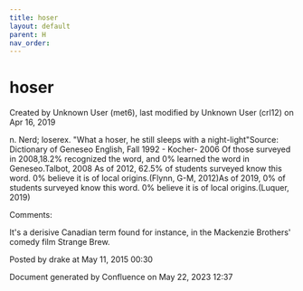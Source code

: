```yaml
---
title: hoser
layout: default
parent: H
nav_order:
---
```


# hoser

Created by  Unknown User (met6), last modified by  Unknown User (crl12) on Apr 16, 2019

n. Nerd; loserex. &quot;What a hoser, he still sleeps with a night-light&quot;Source: Dictionary of Geneseo English, Fall 1992 - Kocher- 2006 Of those surveyed in 2008,18.2% recognized the word, and 0% learned the word in Geneseo.Talbot, 2008 As of 2012, 62.5% of students surveyed know this word. 0% believe it is of local origins.(Flynn, G-M, 2012)As of 2019, 0% of students surveyed know this word. 0% believe it is of local origins.(Luquer, 2019)

Comments:

It's a derisive Canadian term found for instance, in the Mackenzie Brothers' comedy film Strange Brew. 

Posted by drake at May 11, 2015 00:30

Document generated by Confluence on May 22, 2023 12:37


